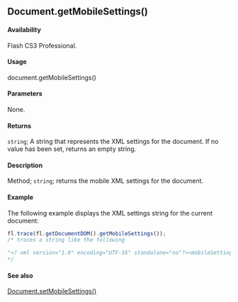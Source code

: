 ## Document.getMobileSettings()

#### Availability

Flash CS3 Professional.

#### Usage

document.getMobileSettings()

#### Parameters

None.

#### Returns

`string`; A string that represents the XML settings for the document. If no value has been set, returns an empty string.

#### Description

Method; `string`; returns the mobile XML settings for the document.

#### Example

The following example displays the XML settings string for the current document:

```javascript
fl.trace(fl.getDocumentDOM().getMobileSettings());
/* traces a string like the following

"<? xml version="1.0" encoding="UTF-16" standalone="no"?><mobileSettings><contentType id="standalonePlayer" name="Standalone Player"/><testDevices><testDevice id="1170" name="Generic Phone" selected="yes"/></testDevices><outputMsgFiltering info="no" trace="yes" warning="yes"/><testWindowState height="496" splitterClosed="No" splitterXPos="400" width="907"/></mobileSettings>"
*/
```

#### See also

[Document.setMobileSettings()](../Document_object/Document580.md)
